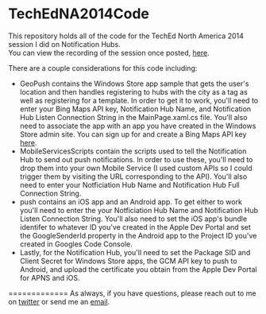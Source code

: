 TechEdNA2014Code
================
This repository holds all of the code for the TechEd North America 2014 session I did on Notification Hubs.  
You can view the recording of the session once posted, [here](http://channel9.msdn.com/Events/TechEd/NorthAmerica/2014/DEV-B345).  

There are a couple considerations for this code including:
* GeoPush contains the Windows Store app sample that gets the user's location and then handles registering to hubs with the city as a tag as well as registering for a template.  In order to get it to work, you'll need to enter your Bing Maps API key, Notification Hub Name, and Notification Hub Listen Connection String in the MainPage.xaml.cs file.  You'll also need to associate the app with an app you have created in the Windows Store admin site.  You can sign up for and create a Bing Maps API key [here](https://www.bingmapsportal.com/application).
* MobileServicesScripts contain the scripts used to tell the Notification Hub to send out push notifications.  In order to use these, you'll need to drop them into your own Mobile Service (I used custom APIs so I could trigger them by visiting the URL corresponding to the API).  You'll also need to enter your Notficiation Hub Name and Notification Hub Full Connection String.
* push contains an iOS app and an Android app.  To get either to work you'll need to enter the your Notficiation Hub Name and Notification Hub Listen Connection String.  You'll also need to set the iOS app's bundle identifer to whatever ID you've created in the Apple Dev Portal and set the GoogleSenderId property in the Android app to the Project ID you've created in Googles Code Console.
* Lastly, for the Notification Hub, you'll need to set the Package SID and Client Secret for Windows Store apps, the GCM API key to push to Android, and upload the certificate you obtain from the Apple Dev Portal for APNS and iOS.

=============
As always, if you have questions, please reach out to me on [twitter](http://twitter.com/chrisrisner) or send me an [email](mailto:chrisner@microsoft.com).
